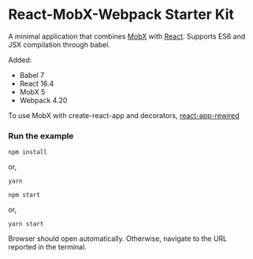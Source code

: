 # React-MobX-Webpack Starter Kit

A minimal application that combines [MobX](https://mobxjs.github.io/mobx) with [React](https://facebook.github.io/react).
Supports ES6 and JSX compilation through babel.

Added:
* Babel 7
* React 16.4
* MobX 5
* Webpack 4.20


To use MobX with create-react-app and decorators, [react-app-rewired](https://github.com/timarney/react-app-rewired/blob/master/README.md)

### Run the example

```
npm install
```
or,
```
yarn
```

```
npm start
```
or,
```
yarn start
```

Browser should open automatically. Otherwise, navigate to the URL reported in the terminal.
